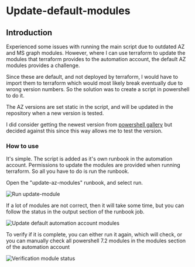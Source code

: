 # Update-default-modules

## Introduction
Experienced some issues with running the main script due to outdated AZ and MS graph modules. However, where I can use terraform to update the modules that terraform provides to the automation account, the default AZ modules provides a challenge.

Since these are default, and not deployed by terraform, I would have to import them to terraform which would most likely break eventually due to wrong version numbers. So the solution was to create a script in powershell to do it. 

The AZ versions are set static in the script, and will be updated in the repository when a new version is tested. 

I did consider getting the newest version from [powershell gallery](https://www.powershellgallery.com/) but decided against this since this way allows me to test the version.

### How to use
It's simple. The script is added as it's own runbook in the automation account. Permissions to update the modules are provided when running terraform. So all you have to do is run the runbook. 

Open the "update-az-modules" runbook, and select run. 

![Run update-module](https://www.mmt-consult.dk/wp-content/uploads/2024/09/run-update-default-module.png)

If a lot of modules are not correct, then it will take some time, but you can follow the status in the output section of the runbook job.

![Update default automation account modules](https://www.mmt-consult.dk/wp-content/uploads/2024/09/update-default-module.png)

To verify if it is complete, you can either run it again, which will check, or you can manually check all powershell 7.2 modules in the modules section of the automation account

![Verification module status](https://www.mmt-consult.dk/wp-content/uploads/2024/09/verify-module-status.png)

